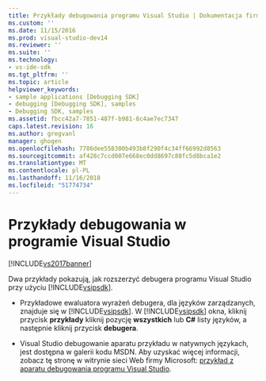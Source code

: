 ```yaml
---
title: Przykłady debugowania programu Visual Studio | Dokumentacja firmy Microsoft
ms.custom: ''
ms.date: 11/15/2016
ms.prod: visual-studio-dev14
ms.reviewer: ''
ms.suite: ''
ms.technology:
- vs-ide-sdk
ms.tgt_pltfrm: ''
ms.topic: article
helpviewer_keywords:
- sample applications [Debugging SDK]
- debugging [Debugging SDK], samples
- Debugging SDK, samples
ms.assetid: fbcc42a7-7851-487f-b981-8c4ae7ec7347
caps.latest.revision: 16
ms.author: gregvanl
manager: ghogen
ms.openlocfilehash: 7786dee558300b493b8f290f4c34ff66992d8563
ms.sourcegitcommit: af428c7ccd007e668ec0dd8697c88fc5d8bca1e2
ms.translationtype: MT
ms.contentlocale: pl-PL
ms.lasthandoff: 11/16/2018
ms.locfileid: "51774734"
---
```

# <a name="visual-studio-debugging-samples"></a>Przykłady debugowania w programie Visual Studio
[!INCLUDE[vs2017banner](../../includes/vs2017banner.md)]

Dwa przykłady pokazują, jak rozszerzyć debugera programu Visual Studio przy użyciu [!INCLUDE[vsipsdk](../../includes/vsipsdk-md.md)].  
  
-   Przykładowe ewaluatora wyrażeń debugera, dla języków zarządzanych, znajduje się w [!INCLUDE[vsipsdk](../../includes/vsipsdk-md.md)]. W [!INCLUDE[vsipsdk](../../includes/vsipsdk-md.md)] okna, kliknij przycisk **przykłady** kliknij pozycję **wszystkich** lub **C#** listy języków, a następnie kliknij przycisk **debugera**.  
  
-   Visual Studio debugowanie aparatu przykładu w natywnych językach, jest dostępna w galerii kodu MSDN. Aby uzyskać więcej informacji, zobacz tę stronę w witrynie sieci Web firmy Microsoft: [przykład z aparatu debugowania programu Visual Studio](http://go.microsoft.com/fwlink/?LinkId=150236).

